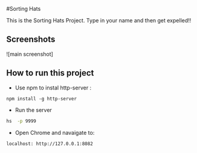 #Sorting Hats


This is the Sorting Hats Project. Type in your name and then get expelled!! 


## Screenshots
![main screenshot]

## How to run this project


* Use npm to instal http-server : 
``` 
npm install -g http-server

````
* Run the server

``` sh
hs  -p 9999
```
* Open Chrome and navaigate to: 
```
localhost: http://127.0.0.1:8082
```
